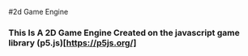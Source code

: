 #2d Game Engine
### This Is A 2D Game Engine Created on the javascript game library (p5.js)[https://p5js.org/]
